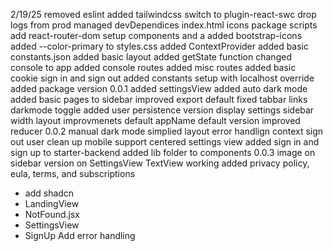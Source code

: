 2/19/25
removed eslint
added tailwindcss
switch to plugin-react-swc
drop logs from prod
managed devDependices 
index.html 
icons
package scripts
add react-router-dom
setup components and a
added bootstrap-icons
added --color-primary to styles.css
added ContextProvider
added basic constants.json
added basic layout
added getState function
changed console to app
added console routes
added misc routes
added basic cookie sign in and sign out
added constants setup with localhost override
added package version
0.0.1
added settingsView
added auto dark mode
added basic pages to sidebar
improved export default
fixed tabbar links
darkmode toggle
added user persistence
version display settings
sidebar width
layout improvmenets
default appName
default version
improved reducer
0.0.2
manual dark mode
simplied layout
error handlign context
sign out user clean up
mobile support
centered settings view
added sign in and sign up to starter-backend
added lib folder to components
0.0.3
image on sidebar
version on SettingsView
TextView working
added privacy policy, eula, terms, and subscriptions 

- add shadcn
- LandingView
- NotFound.jsx
- SettingsView
- SignUp Add error handling




